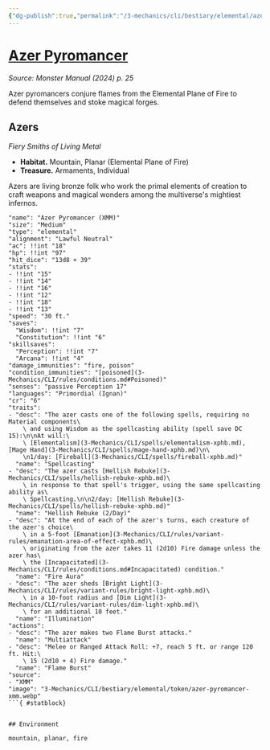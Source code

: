 ```yaml
---
{"dg-publish":true,"permalink":"/3-mechanics/cli/bestiary/elemental/azer-pyromancer-xmm/","tags":["ttrpg-cli/compendium/src/5e/xmm","ttrpg-cli/monster/cr/6","ttrpg-cli/monster/environment/fire","ttrpg-cli/monster/environment/mountain","ttrpg-cli/monster/environment/planar","ttrpg-cli/monster/size/medium","ttrpg-cli/monster/type/elemental"],"noteIcon":""}
---
```


# [Azer Pyromancer](3-Mechanics\CLI\bestiary\elemental/azer-pyromancer-xmm.md)
*Source: Monster Manual (2024) p. 25*  

Azer pyromancers conjure flames from the Elemental Plane of Fire to defend themselves and stoke magical forges.

## Azers

*Fiery Smiths of Living Metal*

- **Habitat.** Mountain, Planar (Elemental Plane of Fire)  
- **Treasure.** Armaments, Individual  

Azers are living bronze folk who work the primal elements of creation to craft weapons and magical wonders among the multiverse's mightiest infernos.

```statblock
"name": "Azer Pyromancer (XMM)"
"size": "Medium"
"type": "elemental"
"alignment": "Lawful Neutral"
"ac": !!int "18"
"hp": !!int "97"
"hit_dice": "13d8 + 39"
"stats":
- !!int "15"
- !!int "14"
- !!int "16"
- !!int "12"
- !!int "18"
- !!int "13"
"speed": "30 ft."
"saves":
  "Wisdom": !!int "7"
  "Constitution": !!int "6"
"skillsaves":
  "Perception": !!int "7"
  "Arcana": !!int "4"
"damage_immunities": "fire, poison"
"condition_immunities": "[poisoned](3-Mechanics/CLI/rules/conditions.md#Poisoned)"
"senses": "passive Perception 17"
"languages": "Primordial (Ignan)"
"cr": "6"
"traits":
- "desc": "The azer casts one of the following spells, requiring no Material components\
    \ and using Wisdom as the spellcasting ability (spell save DC 15):\n\nAt will:\
    \ [Elementalism](3-Mechanics/CLI/spells/elementalism-xphb.md), [Mage Hand](3-Mechanics/CLI/spells/mage-hand-xphb.md)\n\
    \n1/day: [Fireball](3-Mechanics/CLI/spells/fireball-xphb.md)"
  "name": "Spellcasting"
- "desc": "The azer casts [Hellish Rebuke](3-Mechanics/CLI/spells/hellish-rebuke-xphb.md)\
    \ in response to that spell's trigger, using the same spellcasting ability as\
    \ Spellcasting.\n\n2/day: [Hellish Rebuke](3-Mechanics/CLI/spells/hellish-rebuke-xphb.md)"
  "name": "Hellish Rebuke (2/Day)"
- "desc": "At the end of each of the azer's turns, each creature of the azer's choice\
    \ in a 5-foot [Emanation](3-Mechanics/CLI/rules/variant-rules/emanation-area-of-effect-xphb.md)\
    \ originating from the azer takes 11 (2d10) Fire damage unless the azer has\
    \ the [Incapacitated](3-Mechanics/CLI/rules/conditions.md#Incapacitated) condition."
  "name": "Fire Aura"
- "desc": "The azer sheds [Bright Light](3-Mechanics/CLI/rules/variant-rules/bright-light-xphb.md)\
    \ in a 10-foot radius and [Dim Light](3-Mechanics/CLI/rules/variant-rules/dim-light-xphb.md)\
    \ for an additional 10 feet."
  "name": "Illumination"
"actions":
- "desc": "The azer makes two Flame Burst attacks."
  "name": "Multiattack"
- "desc": "Melee or Ranged Attack Roll: +7, reach 5 ft. or range 120 ft. Hit:\
    \ 15 (2d10 + 4) Fire damage."
  "name": "Flame Burst"
"source":
- "XMM"
"image": "3-Mechanics/CLI/bestiary/elemental/token/azer-pyromancer-xmm.webp"
```{ #statblock}


## Environment

mountain, planar, fire